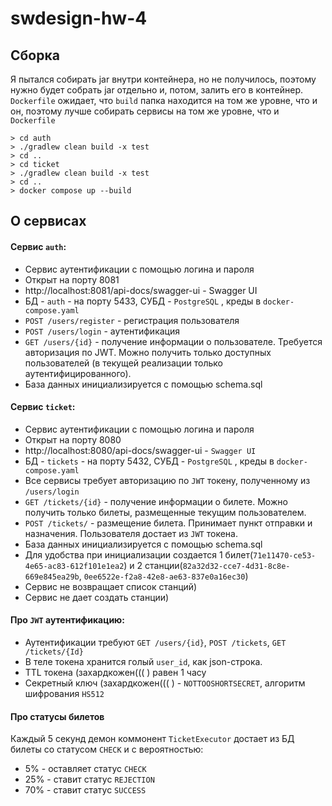 # swdesign-hw-4

## Сборка
Я пытался собирать jar внутри контейнера, но не получилось, поэтому нужно будет собрать jar отдельно и, потом, залить его в контейнер. `Dockerfile` ожидает, что `build`  папка находится на том же уровне, что и он, поэтому лучше собирать сервисы на том же уровне, что и `Dockerfile`
```
> cd auth
> ./gradlew clean build -x test
> cd ..
> cd ticket
> ./gradlew clean build -x test
> cd ..
> docker compose up --build
```
## О сервисах
#### Сервис `auth`:
- Сервис аутентификации с помощью логина и пароля
- Открыт на порту 8081
- http://localhost:8081/api-docs/swagger-ui - Swagger UI
- БД - `auth` - на порту 5433, СУБД - `PostgreSQL` , креды в `docker-compose.yaml`
- `POST /users/register` - регистрация пользователя
- `POST /users/login` - аутентификация
- `GET /users/{id}` - получение информации о пользователе. Требуется авторизация по JWT. Можно получить только доступных пользователей (в текущей реализации только аутентифицированного).
- База данных инициализируется с помощью schema.sql

#### Сервис `ticket`:
- Сервис аутентификации с помощью логина и пароля
- Открыт на порту 8080
- http://localhost:8080/api-docs/swagger-ui - `Swagger UI`
- БД - `tickets` - на порту 5432, СУБД - `PostgreSQL` , креды в `docker-compose.yaml`
- Все сервисы требует авторизацию по `JWT` токену, полученному из `/users/login`
- `GET /tickets/{id}` - получение информации о билете. Можно получить только билеты, размещенные текущим пользователем.
- `POST /tickets/` - размещение билета. Принимает пункт отправки и назначения. Пользователя достает из `JWT` токена.
- База данных инициализируется с помощью schema.sql
- Для удобства при инициализации создается 1 билет(`71e11470-ce53-4e65-ac83-612f101e1ea2`) и 2 станции(`82a32d32-cce7-4d31-8c8e-669e845ea29b`, `0ee6522e-f2a8-42e8-ae63-837e0a16ec30`)
- Сервис не возвращает список станций)
- Сервис не дает создать станции)

#### Про `JWT` аутентификацию:
- Аутентификации требуют `GET /users/{id}`, `POST /tickets`, `GET /tickets/{Id}`
- В теле токена хранится голый `user_id`, как json-строка.
- TTL токена (захардкожен((( ) равен 1 часу
- Секретный ключ (захардкожен((( )  - `NOTTOOSHORTSECRET`, алгоритм шифрования `HS512`

#### Про статусы билетов

Каждый 5 секунд демон коммонент `TicketExecutor` достает из БД билеты со статусом `CHECK` и с вероятностью:
- 5% - оставляет статус `CHECK`
- 25% - ставит статус `REJECTION`
- 70% - ставит статус `SUCCESS` 


